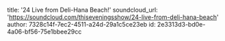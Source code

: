 title: '24 Live from Deli-Hana Beach!'
soundcloud_url: 'https://soundcloud.com/thiseveningsshow/24-live-from-deli-hana-beach'
author: 7328c14f-7ec2-4511-a24d-29a1c5ce23eb
id: 2e3313d3-bd0e-4a06-bf56-75e1bbee29cc
